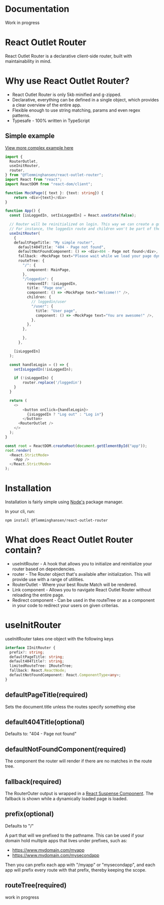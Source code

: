 # Documentation
Work in progress

# React Outlet Router
React Outlet Router is a declarative client-side router, built with maintainability in mind. 

# Why use React Outlet Router?
-  React Outlet Router is only 5kb minified and g-zipped.
-  Declarative, everything can be defined in a single object, which provides a clear overview of the entire app.
-  Flexible enough to use string matching, params and even regex patterns.
-  Typesafe - 100% written in TypeScript
  
## Simple example

[View more complex example here](https://github.com/Bastardly/react-outlet-router/tree/main/example)

```TypeScript
import {
  RouterOutlet,
  useInitRouter,
  router,
} from "@flemminghansen/react-outlet-router";
import React from "react";
import ReactDOM from "react-dom/client";

function MockPage({ text }: {text: string}) {
    return <div>{text}</div>
}

function App() {
  const [isLoggedIn, setIsLoggedIn] = React.useState(false);

  // Router will be reinitialized on login. This way we can create a guard for the loggedin route.
  // For instance, the loggedin route and children won't be part of the routeTree until isLoggedIn is true.
  useInitRouter(
    {
    defaultPageTitle: "My simple router",
      default404Title: "404 - Page not found",
      defaultNotFoundComponent: () => <div>404 - Page not found</div>,
      fallback: <MockPage text="Please wait while we load your page dynamically..." />,
      routeTree: {
        "/": {
          component: MainPage,
        },
        "/loggedin": {
          removedIf: !isLoggedIn, 
          title: "Page one",
          component: () => <MockPage text="Welcome!!" />,
          children: {
            // loggedin/user
            "/user": { 
              title: "User page",
              component: () => <MockPage text="You are awesome!" />,
            },
          },
        },

        },
      },

    [isLoggedIn]
  );

  const handleLogin = () => {
    setIsLoggedIn(!isLoggedIn);

    if (!isLoggedIn) {
        router.replace('/loggedin')
    }
  }

  return (
    <>
        <button onClick={handleLogin}>
          {isLoggedIn ? "Log out" : "Log in"}
        </button>
      <RouterOutlet />
    </>
  );
}

const root = ReactDOM.createRoot(document.getElementById("app"));
root.render(
  <React.StrictMode>
    <App />
  </React.StrictMode>
);

```

# Installation
Installation is fairly simple using [Node's](https://nodejs.org) package manager.

In your cli, run:

```
npm install @flemminghansen/react-outlet-router
```

# What does React Outlet Router contain?
* useInitRouter - A hook that allows you to initialize and reinitialize your router based on dependencies.
* router - The Router object that's available after initialization. This will provide use with a range of utilities. 
* RouterOutlet - Where your best Route Match will be rendered.
* Link component - Allows you to navigate React Outlet Router without reloading the entire page.
* Redirect component - Can be used in the routeTree or as a component in your code to redirect your users on given criterias.

# useInitRouter

useInitRouter takes one object with the following keys

```TypeScript
interface IInitRouter {
  prefix?: string;
  defaultPageTitle: string;
  default404Title?: string;
  limitedRouteTree: IRouteTree;
  fallback: React.ReactNode;
  defaultNotFoundComponent: React.ComponentType<any>;
}
```

## defaultPageTitle(required) 
Sets the document.title unless the routes specify something else

## default404Title(optional)
Defaults to: "404 - Page not found"

## defaultNotFoundComponent(required)
The component the router will render if there are no matches in the route tree.

## fallback(required)
The RouterOuter output is  wrapped in a [React Suspense Component](https://react.dev/reference/react/Suspense). The fallback is shown while a dynamically loaded page is loaded.

## prefix(optional)
Defaults to "/"

A part that will we prefixed to the pathname. This can be used if your domain hold multiple apps that lives under prefixes, such as:
* https://www.mydomain.com/myapp
* https://www.mydomain.com/mysecondapp

Then you can prefix each app with "/myapp" or "mysecondapp", and each app will prefix every route with that prefix, thereby keeping the scope.

## routeTree(required)
work in progress